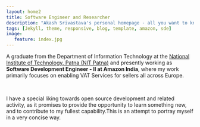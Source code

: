 ```yaml
---
layout: home2
title: Software Engineer and Researcher
description: "Akash Srivastava's personal homepage - all you want to know about me is right here"
tags: [Jekyll, theme, responsive, blog, template, amazon, sde]
image:
   feature: index.jpg
---
```


A graduate from the Department of Information Technology at the <a href="http://nitp.ac.in/php/home.php" target="_blank">National Institute of Technology, Patna (NIT Patna)</a> and presently working as **Software Development Engineer - II at Amazon India**, where my work primarily focuses on enabling VAT Services for sellers all across Europe. 

<br/>

I have a special liking towards open source development and related activity, as it promises to provide the opportunity to learn something new, and to contribute to my fullest capability.This is an attempt to portray myself in a very concise way.
<!--<center><img src ="/assets/signature.jpg" /></center>-->
<br/>
<a class="twitter-timeline" data-lang="en" data-width="800" data-height="300" data-theme="light" data-link-color="#54baff" href="https://twitter.com/akash1684" data-chrome="noscrollbar"></a> <script async src="//platform.twitter.com/widgets.js" charset="utf-8"></script>



<!--![sig](/assets/signature.jpg)-->

